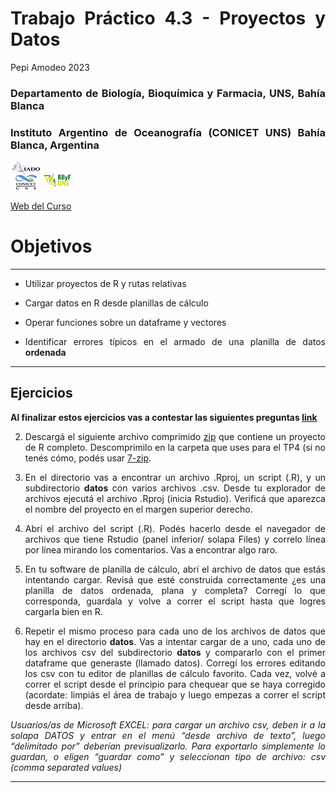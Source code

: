 Trabajo Práctico 4.3 - Proyectos y Datos
================
Pepi Amodeo
2023

<!--SETUP-->
<style> body {text-align: justify} </style>
<!--SOCIAL LINKS-->

### Departamento de Biología, Bioquímica y Farmacia, UNS, Bahía Blanca

### Instituto Argentino de Oceanografía (CONICET UNS) Bahía Blanca, Argentina

![icon_IADO](./img/logo_iado_2019_negro.png)
![icon_DBBF](./img/BBF_UNS_color_50p.png)

[Web del Curso](https://pepiamodeo.github.io/cursoR/)

# Objetivos

------------------------------------------------------------------------

-   Utilizar proyectos de R y rutas relativas

-   Cargar datos en R desde planillas de cálculo

-   Operar funciones sobre un dataframe y vectores

-   Identificar errores típicos en el armado de una planilla de datos
    **ordenada**

------------------------------------------------------------------------

## Ejercicios

**Al finalizar estos ejercicios vas a contestar las siguientes preguntas
[link](https://forms.gle/dp7YhzyMuXHdQArm6)**

2)  Descargá el siguiente archivo comprimido
    [zip](https://pepiamodeo.github.io/cursoR/TPs/scripts/analisis_metales_TP4_3.zip)
    que contiene un proyecto de R completo. Descomprimilo en la carpeta
    que uses para el TP4 (si no tenés cómo, podés usar
    [7-zip](https://www.7-zip.org/).

3)  En el directorio vas a encontrar un archivo .Rproj, un script (.R),
    y un subdirectorio **datos** con varios archivos .csv. Desde tu
    explorador de archivos ejecutá el archivo .Rproj (inicia Rstudio).
    Verificá que aparezca el nombre del proyecto en el margen superior
    derecho.

4)  Abrí el archivo del script (.R). Podés hacerlo desde el navegador de
    archivos que tiene Rstudio (panel inferior/ solapa Files) y correlo
    línea por línea mirando los comentarios. Vas a encontrar algo raro.

5)  En tu software de planilla de cálculo, abrí el archivo de datos que
    estás intentando cargar. Revisá que esté construida correctamente
    ¿es una planilla de datos ordenada, plana y completa? Corregí lo que
    corresponda, guardala y volve a correr el script hasta que logres
    cargarla bien en R.

6)  Repetir el mismo proceso para cada uno de los archivos de datos que
    hay en el directorio **datos**. Vas a intentar cargar de a uno, cada
    uno de los archivos csv del subdirectorio **datos** y compararlo con
    el primer dataframe que generaste (llamado datos). Corregí los
    errores editando los csv con tu editor de planillas de cálculo
    favorito. Cada vez, volvé a correr el script desde el principio para
    chequear que se haya corregido (acordate: limpiás el área de trabajo
    y luego empezas a correr el script desde arriba).

*Usuarios/as de Microsoft EXCEL: para cargar un archivo csv, deben ir a
la solapa DATOS y entrar en el menú “desde archivo de texto”, luego
“delimitado por” deberían previsualizarlo. Para exportarlo simplemente
lo guardan, o eligen “guardar como” y seleccionan tipo de archivo: csv
(comma separated values)*

------------------------------------------------------------------------
